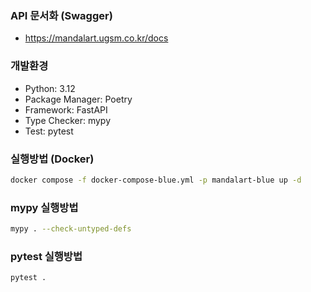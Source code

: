 ### API 문서화 (Swagger)
- https://mandalart.ugsm.co.kr/docs


### 개발환경
- Python: 3.12
- Package Manager: Poetry
- Framework: FastAPI
- Type Checker: mypy
- Test: pytest

### 실행방법 (Docker)
```sh
docker compose -f docker-compose-blue.yml -p mandalart-blue up -d 
```

### mypy 실행방법
```sh
mypy . --check-untyped-defs
```

### pytest 실행방법
```sh
pytest .
```